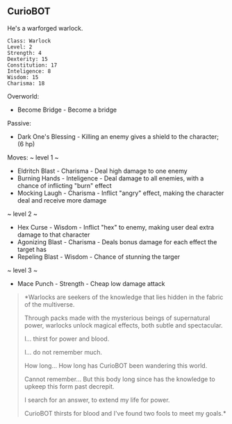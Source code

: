 ## CurioBOT

He's a warforged warlock. 

	Class: Warlock
	Level: 2
	Strength: 4
	Dexterity: 15
	Constitution: 17
	Inteligence: 8
	Wisdom: 15
	Charisma: 18	

Overworld:
* Become Bridge   - Become a bridge

Passive:
* Dark One's Blessing   - Killing an enemy gives a shield to the character; (6 hp)

Moves:
~ level 1 ~
* Eldritch Blast       - Charisma      - Deal high damage to one enemy
* Burning Hands    - Inteligence   - Deal damage to all enemies, with a chance of inflicting "burn" effect
* Mocking Laugh   - Charisma      - Inflict "angry" effect, making the character deal and receive more damage

~ level 2 ~
* Hex Curse            - Wisdom       - Inflict "hex" to enemy, making user deal extra damage to that character
* Agonizing Blast   - Charisma      - Deals bonus damage for each effect the target has
* Repeling Blast     - Wisdom        - Chance of stunning the targer

~ level 3 ~
* Mace Punch        - Strength       -  Cheap low damage attack


>*Warlocks are seekers of the knowledge that lies hidden in the fabric of the multiverse. 
>
>Through packs made with the mysterious beings of supernatural power, warlocks unlock magical effects, both subtle and spectacular.
>
>I... thirst for power and blood.
>
>I... do not remember much.
>
>How long... How long has CurioBOT been wandering this world.
>
>Cannot remember... But this body long since has the knowledge to upkeep this form past decrepit.
>
>I search for an answer, to extend my life for power.
>
>CurioBOT thirsts for blood and I've found two fools to meet my goals.*